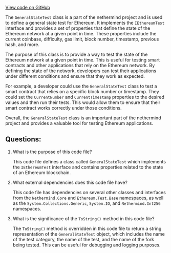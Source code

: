 [View code on GitHub](https://github.com/nethermindeth/nethermind/Ethereum.Test.Base/GeneralStateTest.cs)

The `GeneralStateTest` class is a part of the nethermind project and is used to define a general state test for Ethereum. It implements the `IEthereumTest` interface and provides a set of properties that define the state of the Ethereum network at a given point in time. These properties include the current coinbase, difficulty, gas limit, block number, timestamp, previous hash, and more.

The purpose of this class is to provide a way to test the state of the Ethereum network at a given point in time. This is useful for testing smart contracts and other applications that rely on the Ethereum network. By defining the state of the network, developers can test their applications under different conditions and ensure that they work as expected.

For example, a developer could use the `GeneralStateTest` class to test a smart contract that relies on a specific block number or timestamp. They could set the `CurrentNumber` and `CurrentTimestamp` properties to the desired values and then run their tests. This would allow them to ensure that their smart contract works correctly under those conditions.

Overall, the `GeneralStateTest` class is an important part of the nethermind project and provides a valuable tool for testing Ethereum applications.
## Questions: 
 1. What is the purpose of this code file?
    
    This code file defines a class called `GeneralStateTest` which implements the `IEthereumTest` interface and contains properties related to the state of an Ethereum blockchain.

2. What external dependencies does this code file have?
    
    This code file has dependencies on several other classes and interfaces from the `Nethermind.Core` and `Ethereum.Test.Base` namespaces, as well as the `System.Collections.Generic`, `System.IO`, and `Nethermind.Int256` namespaces.

3. What is the significance of the `ToString()` method in this code file?
    
    The `ToString()` method is overridden in this code file to return a string representation of the `GeneralStateTest` object, which includes the name of the test category, the name of the test, and the name of the fork being tested. This can be useful for debugging and logging purposes.